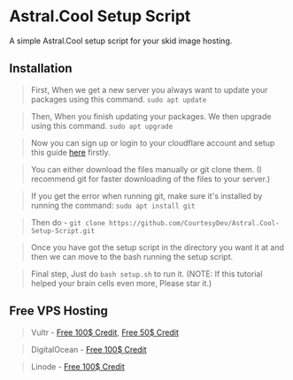 # Astral.Cool Setup Script

A simple Astral.Cool setup script for your skid image hosting.

## Installation

> First, When we get a new server you always want to update your packages using this command. ```sudo apt update```

> Then, When you finish updating your packages. We then upgrade using this command. ```sudo apt upgrade```

> Now you can sign up or login to your cloudflare account and setup this guide [here](https://setup.elixr.host/cloudflare-setup/untitled) firstly.

> You can either download the files manually or git clone them. (I recommend git for faster downloading of the files to your server.)

> If you get the error when running git, make sure it's installed by running the command: ```sudo apt install git```

> Then do - ```git clone https://github.com/CourtesyDev/Astral.Cool-Setup-Script.git```

> Once you have got the setup script in the directory you want it at and then we can move to the bash running the setup script.

> Final step, Just do ```bash setup.sh``` to run it. (NOTE: If this tutorial helped your brain cells even more, Please star it.)

## Free VPS Hosting

> Vultr - [Free 100$ Credit](https://www.vultr.com/promo/try100/), [Free 50$ Credit](https://www.vultr.com/promo/try50/?service=try50&obility_id=42460259882)

> DigitalOcean - [Free 100$ Credit](https://try.digitalocean.com/do-vs-vultr/?utm_campaign=amer_conquesting_kw_en_cpc&utm_adgroup=vultr&_keyword=vultr&_device=c&_adposition=&utm_content=conversion&utm_medium=cpc&utm_source=google)

> Linode - [Free 100$ Credit](https://www.linode.com/lp/linode-vs-vultr/?utm_source=google&utm_medium=cpc&utm_campaign=12492722312_119323564216&utm_term=g_kwd-307580604225_e_vultr&utm_content=504114856773&locationid=9007290&device=c_c) 

